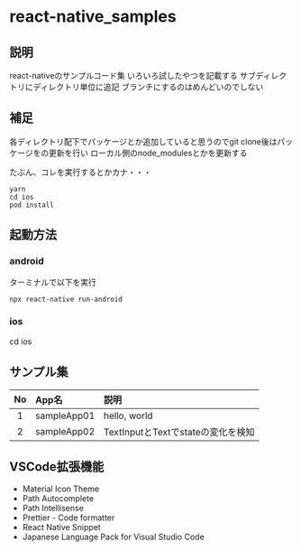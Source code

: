 # react-native_samples

## 説明
react-nativeのサンプルコード集
いろいろ試したやつを記載する
サブディレクトリにディレクトリ単位に追記
ブランチにするのはめんどいのでしない

## 補足
各ディレクトリ配下でパッケージとか追加していると思うのでgit clone後はパッケージをの更新を行い
ローカル側のnode_modulesとかを更新する

たぶん、コレを実行するとかカナ・・・
```
yarn
cd ios
pod install
```

## 起動方法
### android
ターミナルで以下を実行

```
npx react-native run-android
```

### ios
cd ios


## サンプル集
| No | App名 | 説明 |
| :--: | :- | :-- |
| 1 | sampleApp01 | hello, world |
| 2 | sampleApp02 | TextInputとTextでstateの変化を検知 |


## VSCode拡張機能
- Material Icon Theme
- Path Autocomplete
- Path Intellisense
- Prettier - Code formatter
- React Native Snippet
- Japanese Language Pack for Visual Studio Code
